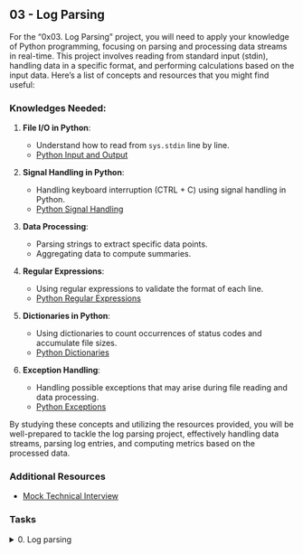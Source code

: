 ## 03 - Log Parsing

For the “0x03. Log Parsing” project, you will need to apply your knowledge of Python programming, focusing on parsing and processing data streams in real-time. This project involves reading from standard input (stdin), handling data in a specific format, and performing calculations based on the input data. Here’s a list of concepts and resources that you might find useful:

### Knowledges Needed:

1. **File I/O in Python**:

   - Understand how to read from `sys.stdin` line by line.
   - [Python Input and Output](https://docs.python.org/3/tutorial/inputoutput.html "Python Input and Output")

2. **Signal Handling in Python**:

   - Handling keyboard interruption (CTRL + C) using signal handling in Python.
   - [Python Signal Handling](https://docs.python.org/3/library/signal.html "Python Signal Handling")

3. **Data Processing**:

   - Parsing strings to extract specific data points.
   - Aggregating data to compute summaries.

4. **Regular Expressions**:

   - Using regular expressions to validate the format of each line.
   - [Python Regular Expressions](https://docs.python.org/3/library/re.html "Python Regular Expressions")

5. **Dictionaries in Python**:

   - Using dictionaries to count occurrences of status codes and accumulate file sizes.
   - [Python Dictionaries](https://docs.python.org/3/tutorial/datastructures.html#dictionaries "Python Dictionaries")

6. **Exception Handling**:

   - Handling possible exceptions that may arise during file reading and data processing.
   - [Python Exceptions](https://docs.python.org/3/tutorial/errors.html "Python Exceptions")

By studying these concepts and utilizing the resources provided, you will be well-prepared to tackle the log parsing project, effectively handling data streams, parsing log entries, and computing metrics based on the processed data.

### Additional Resources

- [Mock Technical Interview](https://www.youtube.com/watch?feature=shared&v=5dRTK-_Bzd0 "Mock Technical Interview")

### Tasks

<details>
<summary>0. Log parsing</summary>

Create a script that processes input from `stdin` line by line, calculating specific metrics:

- The expected input format is: `<IP Address> - [<date>] "GET /projects/260 HTTP/1.1" <status code> <file size>`. If a line does not match this format, it should be ignored.
- After processing every 10 lines or upon receiving a keyboard interruption `(CTRL + C)`, the script should display the following statistics from the start:
  - The cumulative file size: `File size: <total size>`
  - where <total size> is the sum of all previous `<file size>`. (see input format above)
  - The count of lines for each status code:
    - possible status code: `200`, `301`, `400`, `401`, `403`, `404`, `405` and `500` - if a status code doesn’t appear or is not an integer, it should not print anything for this status code
    - The format for each status code should be: `<status code>: <count>`.
    - status codes should be listed in ascending order

**Warning:** The output may vary due to the random nature of the input data.

```sh
alexa@ubuntu:~/0x03-log_parsing$ cat 0-generator.py
#!/usr/bin/python3
import random
import sys
from time import sleep
import datetime

for i in range(10000):
    sleep(random.random())
    sys.stdout.write("{:d}.{:d}.{:d}.{:d} - [{}] \"GET /projects/260 HTTP/1.1\" {} {}\n".format(
        random.randint(1, 255), random.randint(1, 255), random.randint(1, 255), random.randint(1, 255),
        datetime.datetime.now(),
        random.choice([200, 301, 400, 401, 403, 404, 405, 500]),
        random.randint(1, 1024)
    ))
    sys.stdout.flush()

alexa@ubuntu:~/0x03-log_parsing$ ./0-generator.py | ./0-stats.py
File size: 5213
200: 2
401: 1
403: 2
404: 1
405: 1
500: 3
File size: 11320
200: 3
301: 2
400: 1
401: 2
403: 3
404: 4
405: 2
500: 3
File size: 16305
200: 3
301: 3
400: 4
401: 2
403: 5
404: 5
405: 4
500: 4
^CFile size: 17146
200: 4
301: 3
400: 4
401: 2
403: 6
404: 6
405: 4
500: 4
Traceback (most recent call last):
  File "./0-stats.py", line 15, in <module>
Traceback (most recent call last):
  File "./0-generator.py", line 8, in <module>
    for line in sys.stdin:
KeyboardInterrupt
    sleep(random.random())
KeyboardInterrupt
alexa@ubuntu:~/0x03-log_parsing$
```

**File:**

- `0-stats.py`
